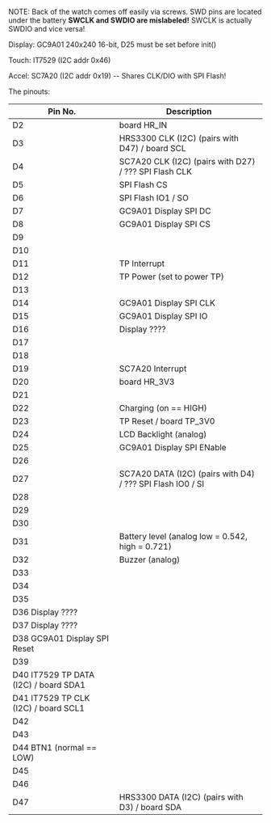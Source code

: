 NOTE: Back of the watch comes off easily via screws. SWD pins are located under the battery **SWCLK and SWDIO are mislabeled!** SWCLK is actually SWDIO and vice versa!

Display: GC9A01 240x240 16-bit, D25 must be set before init()

Touch: IT7529 (I2C addr 0x46)

Accel: SC7A20 (I2C addr 0x19) -- Shares CLK/DIO with SPI Flash!

The pinouts:

| Pin No.  | Description |
| ------------- | ------------- |
|D2 | board HR_IN|
|D3 | HRS3300 CLK (I2C) (pairs with D47) / board SCL|
|D4 | SC7A20 CLK (I2C) (pairs with D27) / ??? SPI Flash CLK|
|D5 | SPI Flash CS|
|D6 | SPI Flash IO1 / SO|
|D7 | GC9A01 Display SPI DC|
|D8 | GC9A01 Display SPI CS|
|D9||
|D10||
|D11 |TP Interrupt|
|D12 |TP Power (set to power TP)|
|D13||
|D14 |GC9A01 Display SPI CLK|
|D15 |GC9A01 Display SPI IO|
|D16 |Display ????|
|D17||
|D18||
|D19 |SC7A20 Interrupt|
|D20 |board HR_3V3|
|D21||
|D22 |Charging (on == HIGH)|
|D23 |TP Reset / board TP_3V0|
|D24 |LCD Backlight (analog)|
|D25 |GC9A01 Display SPI ENable|
|D26||
|D27  |SC7A20 DATA (I2C) (pairs with D4) / ??? SPI Flash IO0 / SI |
|D28||
|D29||
|D30||
|D31 |Battery level (analog  low = 0.542, high =  0.721)|
|D32 |Buzzer (analog)|
|D33||
|D34||
|D35||
|D36  Display ????|
|D37  Display ????|
|D38  GC9A01 Display SPI Reset|
|D39|
|D40  IT7529 TP DATA (I2C) / board SDA1|
|D41  IT7529 TP CLK (I2C) / board SCL1|
|D42||
|D43||
|D44  BTN1 (normal == LOW)|
|D45||
|D46||
|D47 |HRS3300 DATA (I2C) (pairs with D3) / board SDA|
 
